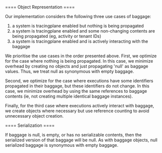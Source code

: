 

==== Object Representation ====

Our implementation considers the following three use cases of baggage:
1. a system is tracingplane enabled but nothing is being propagated
2. a system is tracingplane enabled and some non-changing contents are being propagated (eg, activity or tenant IDs)
3. a system is tracingplane enabled and is actively interacting with the baggage

We prioritise the use cases in the order presented above.  First, we optimize for the case where nothing is being propagated.  In this case, we minimize overhead by creating no objects and just propagating 'null' as baggage values.  Thus, we treat null as synonymous with empty baggage.

Second, we optimize for the case where executions have some identifiers propagated in their baggage, but these identifiers do not change.  In this case, we minimize overhead by using the same references to baggage contents (ie, not creating multiple identical baggage instances).

Finally, for the third case where executions actively interact with baggage, we create objects where necessary but use reference counting to avoid unnecessary object creation.


==== Serialization ====

If baggage is null, is empty, or has no serializable contents, then the serialized version of that baggage will be null.  As with baggage objects, null serialized baggage is synonymous with empty baggage.